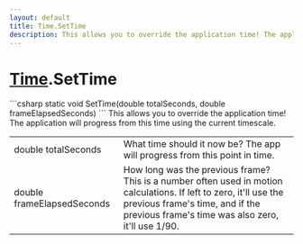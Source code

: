 ```yaml
---
layout: default
title: Time.SetTime
description: This allows you to override the application time! The application will progress from this time using the current timescale.
---
```

# [Time]({{site.url}}/Pages/Reference/Time.html).SetTime

<div class='signature' markdown='1'>
```csharp
static void SetTime(double totalSeconds, double frameElapsedSeconds)
```
This allows you to override the application time! The application
will progress from this time using the current timescale.
</div>

|  |  |
|--|--|
|double totalSeconds|What time should it now be? The app will progress from this point in time.|
|double frameElapsedSeconds|How long was the previous frame? This is a number often used             in motion calculations. If left to zero, it'll use the previous frame's time, and if the previous             frame's time was also zero, it'll use 1/90.|




